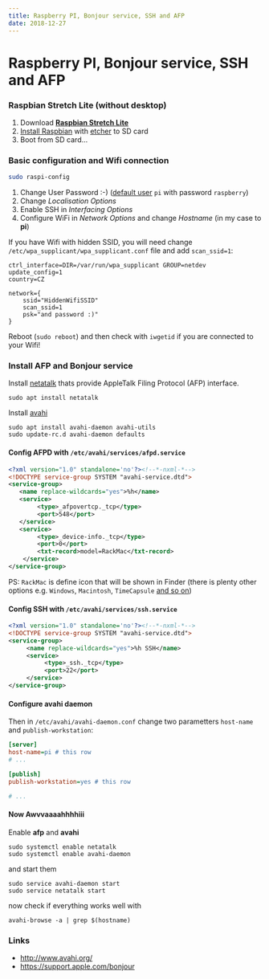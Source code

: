 ```yaml
---
title: Raspberry PI, Bonjour service, SSH and AFP
date: 2018-12-27
---
```


# Raspberry PI, Bonjour service, SSH and AFP

### Raspbian Stretch Lite (without desktop)

1. Download [**Raspbian Stretch Lite**](https://www.raspberrypi.org/downloads/raspbian/)
2. [Install Raspbian](https://www.raspberrypi.org/documentation/installation/installing-images/README.md) with [etcher](https://www.balena.io/etcher/) to SD card
3. Boot from SD card...

### Basic configuration and Wifi connection

```bash
sudo raspi-config
```

1. Change User Password :-) ([default user](https://www.raspberrypi.org/documentation/linux/usage/users.md) `pi` with password `raspberry`)
2. Change *Localisation Options*
3. Enable SSH in *Interfacing Options*
4. Configure WiFi in *Network Options* and change *Hostname* (in my case to **pi**)

If you have Wifi with hidden SSID, you will need change `/etc/wpa_supplicant/wpa_supplicant.conf` file
and add `scan_ssid=1`:

```
ctrl_interface=DIR=/var/run/wpa_supplicant GROUP=netdev
update_config=1
country=CZ

network={
	ssid="HiddenWifiSSID"
	scan_ssid=1
	psk="and password :)"
}
```

Reboot (`sudo reboot`) and then check with `iwgetid` if you are connected to your Wifi!

### Install AFP and Bonjour service

Install [netatalk](http://netatalk.sourceforge.net/2.2/htmldocs/configuration.html) thats provide AppleTalk Filing Protocol (AFP) interface.

```
sudo apt install netatalk
```

Install [avahi](https://www.avahi.org/)

```
sudo apt install avahi-daemon avahi-utils
sudo update-rc.d avahi-daemon defaults
```

#### Config AFPD with `/etc/avahi/services/afpd.service`

```xml
<?xml version="1.0" standalone='no'?><!--*-nxml-*-->
<!DOCTYPE service-group SYSTEM "avahi-service.dtd">
<service-group>
   <name replace-wildcards="yes">%h</name>
   <service>
        <type>_afpovertcp._tcp</type>
        <port>548</port>
   </service>
   <service>
        <type>_device-info._tcp</type>
        <port>0</port>
        <txt-record>model=RackMac</txt-record>
    </service>
</service-group>
```

PS: `RackMac` is define icon that will be shown in Finder (there is plenty other options e.g. `Windows`, `Macintosh`, `TimeCapsule` [and so on](https://www.google.com/?q=avahi%20icons))

#### Config SSH with `/etc/avahi/services/ssh.service`

```xml
<?xml version="1.0" standalone='no'?><!--*-nxml-*-->
<!DOCTYPE service-group SYSTEM "avahi-service.dtd">
<service-group>
     <name replace-wildcards="yes">%h SSH</name>
     <service>
          <type>_ssh._tcp</type>
          <port>22</port>
     </service>
</service-group>
```

#### Configure avahi daemon

Then in `/etc/avahi/avahi-daemon.conf` change two parametters `host-name` and `publish-workstation`:

```ini
[server]
host-name=pi # this row
# ...

[publish]
publish-workstation=yes # this row

# ...
```

#### Now Awvvaaaahhhhiii

Enable **afp** and **avahi**

```
sudo systemctl enable netatalk
sudo systemctl enable avahi-daemon
```

and start them

```
sudo service avahi-daemon start
sudo service netatalk start
```

now check if everything works well with

```
avahi-browse -a | grep $(hostname)
```

<!-- 
https://medium.com/@abjurato/using-raspberry-pi-as-an-apple-timemachine-d2fceecb6876
-->

### Links

* http://www.avahi.org/
* https://support.apple.com/bonjour
